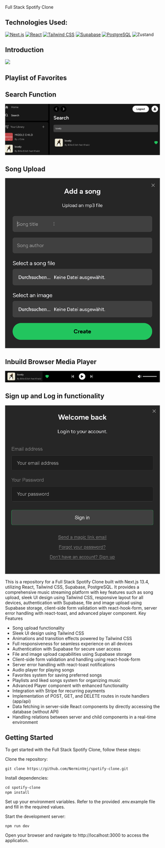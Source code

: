 Full Stack Spotify Clone

## Technologies Used:

[![Next.js](https://img.shields.io/badge/-Next.js-000000?logo=next.js&logoColor=white&style=for-the-badge)](https://nextjs.org/)
[![React](https://img.shields.io/badge/-React-61DAFB?logo=react&logoColor=white&style=for-the-badge)](https://reactjs.org/)
[![Tailwind CSS](https://img.shields.io/badge/-Tailwind%20CSS-38B2AC?logo=tailwind-css&logoColor=white&style=for-the-badge)](https://tailwindcss.com/)
[![Supabase](https://img.shields.io/badge/-Supabase-003B68?logo=supabase&logoColor=white&style=for-the-badge)](https://supabase.io/)
[![PostgreSQL](https://img.shields.io/badge/-PostgreSQL-336791?logo=postgresql&logoColor=white&style=for-the-badge)](https://www.postgresql.org/)
![Zustand](https://img.shields.io/badge/-Zustand-FFD43B?logo=react&logoColor=white&style=for-the-badge)


## Introduction


![](SpotifyCloneHomePage.png)

## Playlist of Favorites



## Search Function

![](Attachments/SearchFunction.png)

## Song Upload

![](Attachments/SongUpload.png)

## Inbuild Browser Media Player

![](Attachments/MediaPlayer.png)

## Sign up and Log in functionality

![](Attachments/LoginPage.png)

This is a repository for a Full Stack Spotify Clone built with Next.js 13.4, utilizing React, Tailwind CSS, Supabase, PostgreSQL. It provides a comprehensive music streaming platform with key features such as song upload, sleek UI design using Tailwind CSS, responsive layout for all devices, authentication with Supabase, file and image upload using Supabase storage, client-side form validation with react-hook-form, server error handling with react-toast, and advanced player component.
Key Features

- Song upload functionality
- Sleek UI design using Tailwind CSS
- Animations and transition effects powered by Tailwind CSS
- Full responsiveness for seamless experience on all devices
- Authentication with Supabase for secure user access
- File and image upload capabilities using Supabase storage
- Client-side form validation and handling using react-hook-form
- Server error handling with react-toast notifications
- Audio player for playing songs
- Favorites system for saving preferred songs
- Playlists and liked songs system for organizing music
- Advanced Player component with enhanced functionality
- Integration with Stripe for recurring payments
- Implementation of POST, GET, and DELETE routes in route handlers (app/api)
- Data fetching in server-side React components by directly accessing the database (without API)
- Handling relations between server and child components in a real-time environment

## Getting Started

To get started with the Full Stack Spotify Clone, follow these steps:

Clone the repository:

	git clone https://github.com/NerminVej/spotify-clone.git

Install dependencies:

	cd spotify-clone
	npm install

Set up your environment variables. Refer to the provided .env.example file and fill in the required values.

Start the development server:

	npm run dev

Open your browser and navigate to http://localhost:3000 to access the application.
